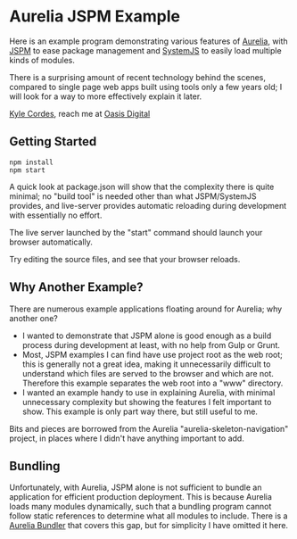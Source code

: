 # Aurelia JSPM Example

Here is an example program demonstrating various features of
[Aurelia](http://www.aurelia.io/),
with [JSPM](http://jspm.io/) to ease package management and
[SystemJS](https://github.com/systemjs/systemjs) to easily load multiple kinds of modules.

There is a surprising amount of recent technology behind the scenes,
compared to single page web apps built using tools only a few years old;
I will look for a way to more effectively explain it later.

[Kyle Cordes](http://kylecordes.com), reach me at [Oasis Digital](http://oasisdigital.com/)

## Getting Started

```
npm install
npm start
```

A quick look at package.json will show that the complexity there is quite minimal;
no "build tool" is needed other than what JSPM/SystemJS provides,
and live-server provides automatic reloading during development with essentially no effort.

The live server launched by the "start" command should launch your browser automatically.

Try editing the source files, and see that your browser reloads.

## Why Another Example?

There are numerous example applications floating around for Aurelia;
why another one?

* I wanted to demonstrate that JSPM alone is good enough as a build process
  during development at least, with no help from Gulp or Grunt.
* Most, JSPM examples I can find have use project root as the web root;
  this is generally not a great idea, making it unnecessarily difficult to
  understand which files are served to the browser and which are not.
  Therefore this example separates the web root into a "www" directory.
* I wanted an example handy to use in explaining Aurelia,
  with minimal unnecessary complexity but showing the features I felt important to show.
  This example is only part way there, but still useful to me.

Bits and pieces are borrowed from the Aurelia "aurelia-skeleton-navigation" project,
in places where I didn't have anything important to add.

## Bundling

Unfortunately, with Aurelia, JSPM alone is not sufficient to bundle an application
for efficient production deployment. This is because Aurelia loads many modules dynamically,
such that a bundling program cannot follow static references to determine what all modules to include.
There is a [Aurelia Bundler](http://github.com/aurelia/bundler) that covers this gap,
but for simplicity I have omitted it here.
